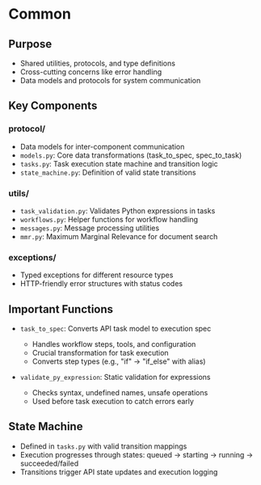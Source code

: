 # Common

## Purpose
- Shared utilities, protocols, and type definitions
- Cross-cutting concerns like error handling
- Data models and protocols for system communication

## Key Components

### protocol/
- Data models for inter-component communication
- `models.py`: Core data transformations (task_to_spec, spec_to_task)
- `tasks.py`: Task execution state machine and transition logic
- `state_machine.py`: Definition of valid state transitions

### utils/
- `task_validation.py`: Validates Python expressions in tasks
- `workflows.py`: Helper functions for workflow handling
- `messages.py`: Message processing utilities
- `mmr.py`: Maximum Marginal Relevance for document search

### exceptions/
- Typed exceptions for different resource types
- HTTP-friendly error structures with status codes

## Important Functions
- `task_to_spec`: Converts API task model to execution spec
  - Handles workflow steps, tools, and configuration
  - Crucial transformation for task execution
  - Converts step types (e.g., "if" → "if_else" with alias)
  
- `validate_py_expression`: Static validation for expressions
  - Checks syntax, undefined names, unsafe operations
  - Used before task execution to catch errors early

## State Machine
- Defined in `tasks.py` with valid transition mappings
- Execution progresses through states: queued → starting → running → succeeded/failed
- Transitions trigger API state updates and execution logging
